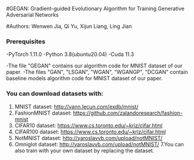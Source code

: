 
#GEGAN: Gradient-guided Evolutionary Algorithm for Training Generative Adversarial Networks

#Authors: Wenwen Jia, Qi Yu, Xijun Liang, Ling Jian


### Prerequisites
-PyTorch  1.11.0
-Python  3.8(ubuntu20.04)
-Cuda  11.3

-The file "GEGAN"   contains  our algorithm code for MNIST dataset of our paper.
-The files "GAN", "LSGAN", "WGAN", "WGANGP", "DCGAN"   contain  baseline models algorithm code for MNIST dataset of our paper.


### You can download datasets with:
1. MNIST dataset: http://yann.lecun.com/exdb/mnist/
2. FashionMNIST dataset: https://github.com/zalandoresearch/fashion-mnist
3. CIFAR10 dataset: https://www.cs.toronto.edu/~kriz/cifar.html
4. CIFAR100 dataset: https://www.cs.toronto.edu/~kriz/cifar.html
5. NotMNIST dataset: http://yaroslavvb.com/upload/notMNIST/
6. Omniglot dataset: http://yaroslavvb.com/upload/notMNIST/
7.You can also train with your own dataset by replacing the dataset.



